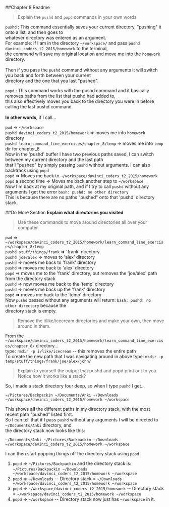 ##Chapter 8 Readme

>Explain the `pushd` and `popd` commands in your own words

`pushd` : This command essentially saves your current directory, "pushing" it onto a list, and then goes to <br/>
whatever directory was entered as an argument. <br/>
For example: if I am in the directory `~/workspace/` and pass `pushd davinci_coders_t2_2015/homework` to the terminal, <br/>
the command will save my original location and move me into the `homework` directory.<br/>
<br/>
Then if you pass the `pushd` command without any arguments it will switch you back and forth between your current<br/>
directory and the one that you last "pushed".


`popd` : This command works with the pushd command and it basically removes paths from the list that pushd had added to, <br/>
this also effectively moves you back to the directory you were in before calling the last pushd command.<br/>
<br/>
**In other words**, if I call...<br/>

`pwd` => `~/workspace`<br/>
`pushd davinci_coders_t2_2015/homework` => moves me into `homework` directory<br/>
`pushd learn_command_line_exercises/chapter_8/temp` => moves me into `temp` dir for chapter_8<br/>
Now in the 'pushd' buffer I have two previous paths saved, I can switch between my current directory and the last path <br/>
that I "pushed" by simply passing `pushd` without arguments.  I can also backtrack using `popd`<br/>
`popd` => Moves me back to `~/workspace/davinci_coders_t2_2015/homework`<br/>
`popd` a second time => Moves me back another step to `~/workspace`<br/>
Now I'm back at my original path, and if I try to call `pushd` without any arguments I get the error `bash: pushd: no other directory`<br/>
This is because there are no paths "pushed" onto that 'pushd' directory stack.<br/>

##Do More Section
**Explain what directories you visited**
<br/>
>Use these commands to move around directories all over your computer.

`pwd` => `~/workspace/davinci_coders_t2_2015/homework/learn_command_line_exercises/chapter_8/temp`<br/>
`pushd stuff/things/frank` => 'frank' directory <br/>
`pushd joe/alex` => moves to 'alex' directory <br/>
`pushd` => moves me back to 'frank' directory <br/>
`pushd` => moves me back to 'alex' directory <br/>
`popd` => moves me to the 'frank' directory, but removes the 'joe/alex' path from the directory stack<br/>
`pushd` => now moves me back to the 'temp' directory<br/>
`pushd` => moves me back up the 'frank' directory<br/>
`popd` => moves me back to the 'temp' directory<br/>
Now `pushd` passed without any arguments will return: `bash: pushd: no other directory` because the <br/>
directory stack is empty.

>Remove the i/like/icecream directories and make your own, then move around in them.

From the `~/workspace/davinci_coders_t2_2015/homework/learn_command_line_exercises/chapter_8/` directory...<br/>
type: `rmdir -p i/like/icecream` -- this removes the entire path <br/>
To create the new path that I was navigating around in above type: `mkdir -p temp/stuff/things/frank/joe/alex/john/`

>Explain to yourself the output that pushd and popd print out to you. Notice how it works like a stack?

So, I made a stack directory four deep, so when I type `pushd` I get...<br/>

`~/Pictures/Backpackin ~/Documents/Anki ~/Downloads ~/workspace/davinci_coders_t2_2015/homework ~/workspace`

This shows **all** the different paths in my directory stack, with the most recent path "pushed" listed first.<br/>
So I can tell that if I pass `pushd` without any arguments I will be directed to `~/Documents/Anki` directory, and <br/>
the directory stack now looks like this:<br/>

`~/Documents/Anki ~/Pictures/Backpackin ~/Downloads ~/workspace/davinci_coders_t2_2015/homework ~/workspace` <br/>

I can then start popping things off the directory stack using `popd` <br/>

1. `popd` => `~/Pictures/Backpackin` and the directory stack is: `~/Pictures/Backpackin ~/Downloads ~/workspace/davinci_coders_t2_2015/homework ~/workspace`<br/>
2. `popd` => `~/Downloads` -- Directory stack = `~/Downloads ~/workspace/davinci_coders_t2_2015/homework ~/workspace`<br/>
3. `popd` => `~/workspace/davinci_coders_t2_2015/homework` -- Directory stack = `~/workspace/davinci_coders_t2_2015/homework ~/workspace`<br/>
4. `popd` => `~/workspace` -- Directory stack now just has `~/workspace` in it.<br/>
